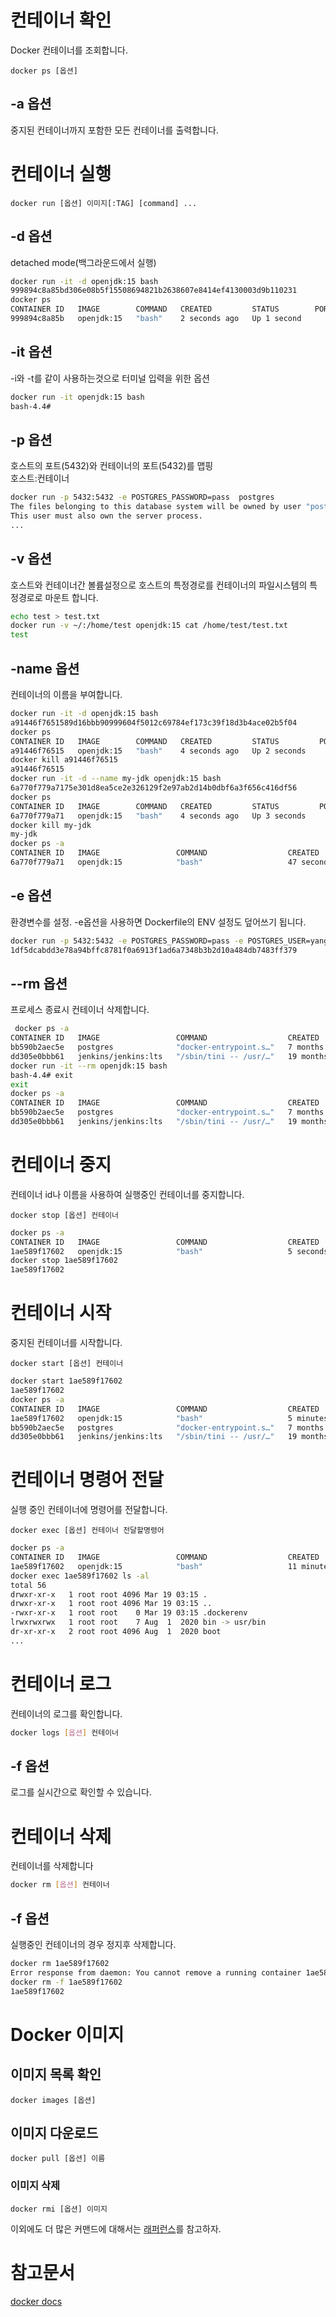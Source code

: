 # 컨테이너 확인

Docker 컨테이너를 조회합니다.

```
docker ps [옵션]
```

## -a 옵션

중지된 컨테이너까지 포함한 모든 컨테이너를 출력합니다.

# 컨테이너 실행

```
docker run [옵션] 이미지[:TAG] [command] ...
```

## -d 옵션

detached mode(백그라운드에서 실행)

```bash
docker run -it -d openjdk:15 bash
999894c8a85bd306e08b5f15508694821b2638607e8414ef4130003d9b110231
docker ps
CONTAINER ID   IMAGE        COMMAND   CREATED         STATUS        PORTS     NAMES
999894c8a85b   openjdk:15   "bash"    2 seconds ago   Up 1 second             condescending_haslett
```

## -it 옵션

-i와 -t를 같이 사용하는것으로 터미널 입력을 위한 옵션

```bash
docker run -it openjdk:15 bash
bash-4.4#
```

## -p 옵션

호스트의 포트(5432)와 컨테이너의 포트(5432)를 맵핑  
호스트:컨테이너

```bash
docker run -p 5432:5432 -e POSTGRES_PASSWORD=pass  postgres
The files belonging to this database system will be owned by user "postgres".
This user must also own the server process.
...
```

## -v 옵션

호스트와 컨테이너간 볼륨설정으로 호스트의 특정경로를 컨테이너의 파일시스템의 특정경로로 마운트 합니다.

```bash
echo test > test.txt
docker run -v ~/:/home/test openjdk:15 cat /home/test/test.txt
test
```

## -name 옵션

컨테이너의 이름을 부여합니다.

```bash
docker run -it -d openjdk:15 bash
a91446f7651589d16bbb90999604f5012c69784ef173c39f18d3b4ace02b5f04
docker ps
CONTAINER ID   IMAGE        COMMAND   CREATED         STATUS         PORTS     NAMES
a91446f76515   openjdk:15   "bash"    4 seconds ago   Up 2 seconds             funny_banach
docker kill a91446f76515
a91446f76515
docker run -it -d --name my-jdk openjdk:15 bash
6a770f779a7175e301d8ea5ce2e326129f2e97ab2d14b0dbf6a3f656c416df56
docker ps
CONTAINER ID   IMAGE        COMMAND   CREATED         STATUS         PORTS     NAMES
6a770f779a71   openjdk:15   "bash"    4 seconds ago   Up 3 seconds             my-jdk
docker kill my-jdk
my-jdk
docker ps -a
CONTAINER ID   IMAGE                 COMMAND                  CREATED              STATUS                        PORTS     NAMES
6a770f779a71   openjdk:15            "bash"                   47 seconds ago       Exited (137) 6 seconds ago              my-jdk
```

## -e 옵션

환경변수를 설정. -e옵션을 사용하면 Dockerfile의 ENV 설정도 덮어쓰기 됩니다.

```bash
docker run -p 5432:5432 -e POSTGRES_PASSWORD=pass -e POSTGRES_USER=yang -e POSTGRES_DB=mydb -d postgres
1df5dcabdd3e78a94bffc8781f0a6913f1ad6a7348b3b2d10a484db7483ff379
```

## --rm 옵션

프로세스 종료시 컨테이너 삭제합니다.

```bash
 docker ps -a
CONTAINER ID   IMAGE                 COMMAND                  CREATED         STATUS                      PORTS     NAMES
bb590b2aec5e   postgres              "docker-entrypoint.s…"   7 months ago    Exited (0) 7 months ago               postgres_boot
dd305e0bbb61   jenkins/jenkins:lts   "/sbin/tini -- /usr/…"   19 months ago   Exited (143) 4 months ago             quizzical_dirac
docker run -it --rm openjdk:15 bash
bash-4.4# exit
exit
docker ps -a
CONTAINER ID   IMAGE                 COMMAND                  CREATED         STATUS                      PORTS     NAMES
bb590b2aec5e   postgres              "docker-entrypoint.s…"   7 months ago    Exited (0) 7 months ago               postgres_boot
dd305e0bbb61   jenkins/jenkins:lts   "/sbin/tini -- /usr/…"   19 months ago   Exited (143) 4 months ago             quizzical_dirac
```

# 컨테이너 중지

컨테이너 id나 이름을 사용하여 실행중인 컨테이너를 중지합니다.

```
docker stop [옵션] 컨테이너
```

```bash
docker ps -a
CONTAINER ID   IMAGE                 COMMAND                  CREATED         STATUS                      PORTS     NAMES
1ae589f17602   openjdk:15            "bash"                   5 seconds ago   Up 4 seconds                          naughty_bose
docker stop 1ae589f17602
1ae589f17602
```

# 컨테이너 시작

중지된 컨테이너를 시작합니다.

```
docker start [옵션] 컨테이너
```

```bash
docker start 1ae589f17602
1ae589f17602
docker ps -a
CONTAINER ID   IMAGE                 COMMAND                  CREATED         STATUS                      PORTS     NAMES
1ae589f17602   openjdk:15            "bash"                   5 minutes ago   Up 12 seconds                         naughty_bose
bb590b2aec5e   postgres              "docker-entrypoint.s…"   7 months ago    Exited (0) 7 months ago               postgres_boot
dd305e0bbb61   jenkins/jenkins:lts   "/sbin/tini -- /usr/…"   19 months ago   Exited (143) 4 months ago             quizzical_dirac
```

# 컨테이너 명령어 전달

실행 중인 컨테이너에 명령어를 전달합니다.

```
docker exec [옵션] 컨테이너 전달할명령어
```

```bash
docker ps -a
CONTAINER ID   IMAGE                 COMMAND                  CREATED          STATUS                      PORTS     NAMES
1ae589f17602   openjdk:15            "bash"                   11 minutes ago   Up 6 minutes                          naughty_bose
docker exec 1ae589f17602 ls -al
total 56
drwxr-xr-x   1 root root 4096 Mar 19 03:15 .
drwxr-xr-x   1 root root 4096 Mar 19 03:15 ..
-rwxr-xr-x   1 root root    0 Mar 19 03:15 .dockerenv
lrwxrwxrwx   1 root root    7 Aug  1  2020 bin -> usr/bin
dr-xr-xr-x   2 root root 4096 Aug  1  2020 boot
...
```

# 컨테이너 로그

컨테이너의 로그를 확인합니다.

```bash
docker logs [옵션] 컨테이너
```

## -f 옵션

로그를 실시간으로 확인할 수 있습니다.

# 컨테이너 삭제

컨테이너를 삭제합니다

```bash
docker rm [옵션] 컨테이너
```

## -f 옵션

실행중인 컨테이너의 경우 정지후 삭제합니다.

```bash
docker rm 1ae589f17602
Error response from daemon: You cannot remove a running container 1ae589f1760261035c487b9cf5b29d06da9d9847a2107f4d798d31fd7fbfd0d8. Stop the container before attempting removal or force remove
docker rm -f 1ae589f17602
1ae589f17602
```

# Docker 이미지

## 이미지 목록 확인

```
docker images [옵션]
```

## 이미지 다운로드

```
docker pull [옵션] 이름
```

### 이미지 삭제

```
docker rmi [옵션] 이미지
```

이외에도 더 많은 커맨드에 대해서는 [래퍼런스](https://docs.docker.com/engine/reference/run/)를 참고하자.

# 참고문서

[docker docs](https://docs.docker.com/engine/reference/commandline/ps/)
